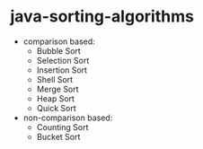 # java-sorting-algorithms
- comparison based:
    - Bubble Sort
    - Selection Sort
    - Insertion Sort
    - Shell Sort
    - Merge Sort
    - Heap Sort
    - Quick Sort
- non-comparison based:
    - Counting Sort
    - Bucket Sort